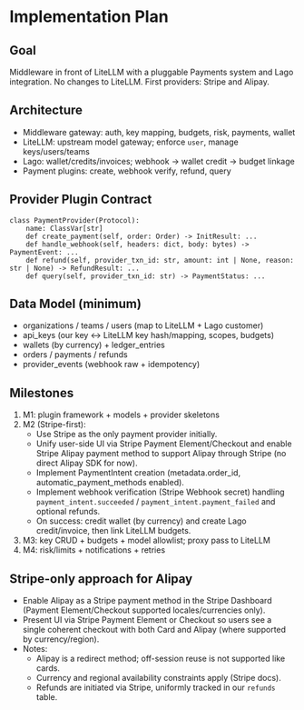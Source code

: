 # Implementation Plan

## Goal
Middleware in front of LiteLLM with a pluggable Payments system and Lago integration. No changes to LiteLLM. First providers: Stripe and Alipay.

## Architecture
- Middleware gateway: auth, key mapping, budgets, risk, payments, wallet
- LiteLLM: upstream model gateway; enforce `user`, manage keys/users/teams
- Lago: wallet/credits/invoices; webhook -> wallet credit -> budget linkage
- Payment plugins: create, webhook verify, refund, query

## Provider Plugin Contract
```
class PaymentProvider(Protocol):
    name: ClassVar[str]
    def create_payment(self, order: Order) -> InitResult: ...
    def handle_webhook(self, headers: dict, body: bytes) -> PaymentEvent: ...
    def refund(self, provider_txn_id: str, amount: int | None, reason: str | None) -> RefundResult: ...
    def query(self, provider_txn_id: str) -> PaymentStatus: ...
```

## Data Model (minimum)
- organizations / teams / users (map to LiteLLM + Lago customer)
- api_keys (our key ↔ LiteLLM key hash/mapping, scopes, budgets)
- wallets (by currency) + ledger_entries
- orders / payments / refunds
- provider_events (webhook raw + idempotency)

## Milestones
1) M1: plugin framework + models + provider skeletons
2) M2 (Stripe-first):
   - Use Stripe as the only payment provider initially.
   - Unify user-side UI via Stripe Payment Element/Checkout and enable Stripe Alipay payment method to support Alipay through Stripe (no direct Alipay SDK for now).
   - Implement PaymentIntent creation (metadata.order_id, automatic_payment_methods enabled).
   - Implement webhook verification (Stripe Webhook secret) handling `payment_intent.succeeded` / `payment_intent.payment_failed` and optional refunds.
   - On success: credit wallet (by currency) and create Lago credit/invoice, then link LiteLLM budgets.
3) M3: key CRUD + budgets + model allowlist; proxy pass to LiteLLM
4) M4: risk/limits + notifications + retries

## Stripe-only approach for Alipay
- Enable Alipay as a Stripe payment method in the Stripe Dashboard (Payment Element/Checkout supported locales/currencies only).
- Present UI via Stripe Payment Element or Checkout so users see a single coherent checkout with both Card and Alipay (where supported by currency/region).
- Notes:
  - Alipay is a redirect method; off-session reuse is not supported like cards.
  - Currency and regional availability constraints apply (Stripe docs).
  - Refunds are initiated via Stripe, uniformly tracked in our `refunds` table.

